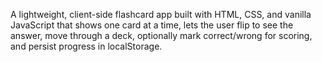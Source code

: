 A lightweight, client-side flashcard app built with HTML, CSS, and vanilla JavaScript that shows one card at a time, lets the user flip to see the answer, move through a deck, optionally mark correct/wrong for scoring, and persist progress in localStorage.
